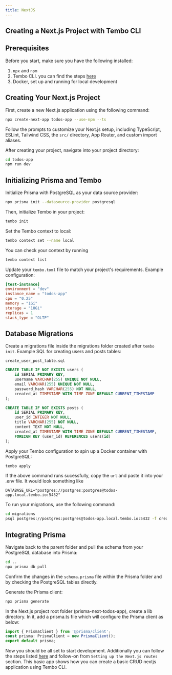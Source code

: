 ```yaml
---
title: NextJS
---
```


## Creating a Next.js Project with Tembo CLI

## Prerequisites

Before you start, make sure you have the following installed:

1. `npx` and `npm`
2. Tembo CLI. you can find the steps [here](../Getting_Started.md)
3. Docker, set up and running for local development

## Creating Your Next.js Project

First, create a new Next.js application using the following command:

```bash
npx create-next-app todos-app --use-npm --ts
```

Follow the prompts to customize your Next.js setup, including TypeScript, ESLint, Tailwind CSS, the `src/` directory, App Router, and custom import aliases.

After creating your project, navigate into your project directory:

```bash
cd todos-app
npm run dev
```

## Initializing Prisma and Tembo

Initialize Prisma with PostgreSQL as your data source provider:

```bash
npx prisma init --datasource-provider postgresql
```

Then, initialize Tembo in your project:

```bash
tembo init
```

Set the Tembo context to local:

```bash
tembo context set --name local
```

You can check your context by running

```bash
tembo context list
```

Update your `tembo.toml` file to match your project's requirements. Example configuration:

```toml
[test-instance]
environment = "dev"
instance_name = "todos-app"
cpu = "0.25"
memory = "1Gi"
storage = "10Gi"
replicas = 1
stack_type = "OLTP"
```

## Database Migrations

Create a migrations file inside the migrations folder created after `tembo init`. Example SQL for creating users and posts tables:

`create_user_post_table.sql`

```sql
CREATE TABLE IF NOT EXISTS users (
    id SERIAL PRIMARY KEY,
    username VARCHAR(255) UNIQUE NOT NULL,
    email VARCHAR(255) UNIQUE NOT NULL,
    password_hash VARCHAR(255) NOT NULL,
    created_at TIMESTAMP WITH TIME ZONE DEFAULT CURRENT_TIMESTAMP
);

CREATE TABLE IF NOT EXISTS posts (
    id SERIAL PRIMARY KEY,
    user_id INTEGER NOT NULL,
    title VARCHAR(255) NOT NULL,
    content TEXT NOT NULL,
    created_at TIMESTAMP WITH TIME ZONE DEFAULT CURRENT_TIMESTAMP,
    FOREIGN KEY (user_id) REFERENCES users(id)
);
```

Apply your Tembo configuration to spin up a Docker container with PostgreSQL:

```bash
tembo apply
```

If the above command runs sucessfully, copy the `url` and paste it into your .env file. It would look something like

```
DATABASE_URL="postgres://postgres:postgres@todos-app.local.tembo.io:5432"
```

To run your migrations, use the following command:

```bash
cd migrations
psql postgres://postgres:postgres@todos-app.local.tembo.io:5432 -f create_user_post_table.sql
```

## Integrating Prisma

Navigate back to the parent folder and pull the schema from your PostgreSQL database into Prisma:

```bash
cd ..
npx prisma db pull
```

Confirm the changes in the `schema.prisma` file within the Prisma folder and by checking the PostgreSQL tables directly.

Generate the Prisma client:

```bash
npx prisma generate
```

In the Next.js project root folder (prisma-next-todos-app), create a lib directory. In it, add a prisma.ts file which will configure the Prisma client as below:

```ts
import { PrismaClient } from '@prisma/client';
const prisma: PrismaClient = new PrismaClient();
export default prisma;
```

Now you should be all set to start development. Additionally you can follow the steps listed [here](https://birdeatsbug.com/blog/simplest-approach-to-work-with-databases-in-next-js-using-prisma) and follow-on from `Setting up the Next.js routes` section. This basic app shows how you can create a basic CRUD nextjs application using Tembo CLI.
